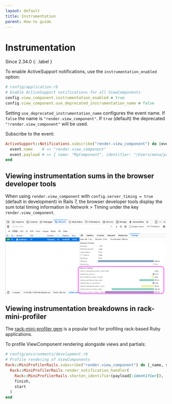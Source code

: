 ```yaml
---
layout: default
title: Instrumentation
parent: How-to guide
---
```


# Instrumentation

Since 2.34.0
{: .label }

To enable ActiveSupport notifications, use the `instrumentation_enabled` option:

```ruby
# config/application.rb
# Enable ActiveSupport notifications for all ViewComponents
config.view_component.instrumentation_enabled = true
config.view_component.use_deprecated_instrumentation_name = false
```

Setting `use_deprecated_instrumentation_name` configures the event name. If `false` the name is `"render.view_component"`. If `true` (default) the deprecated `"!render.view_component"` will be used.

Subscribe to the event:

```ruby
ActiveSupport::Notifications.subscribe("render.view_component") do |event| # or !render.view_component
  event.name    # => "render.view_component"
  event.payload # => { name: "MyComponent", identifier: "/Users/mona/project/app/components/my_component.rb" }
end
```

## Viewing instrumentation sums in the browser developer tools

When using `render.view_component` with `config.server_timing = true` (default in development) in Rails 7, the browser developer tools display the sum total timing information in Network > Timing under the key `render.view_component`.

![Browser showing the Server Timing data in the browser dev tools](../images/viewing_instrumentation_sums_in_browser_dev_tools.png "Server Timing data in the browser dev tools")

## Viewing instrumentation breakdowns in rack-mini-profiler

The [rack-mini-profiler gem](https://rubygems.org/gems/rack-mini-profiler) is a popular tool for profiling rack-based Ruby applications.

To profile ViewComponent rendering alongside views and partials:

```ruby
# config/environments/development.rb
# Profile rendering of ViewComponents
Rack::MiniProfilerRails.subscribe("render.view_component") do |_name, start, finish, _id, payload|
  Rack::MiniProfilerRails.render_notification_handler(
    Rack::MiniProfilerRails.shorten_identifier(payload[:identifier]),
    finish,
    start
  )
end
```
